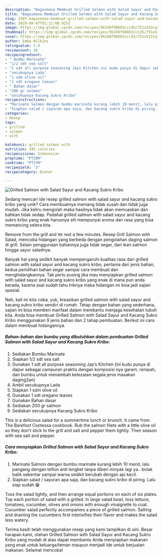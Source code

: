 ```yaml
---
description: "Bagaimana Membuat Grilled Salmon with Salad Sayur and Kacang Sukro Kribo yang Bikin Ngiler"
title: "Bagaimana Membuat Grilled Salmon with Salad Sayur and Kacang Sukro Kribo yang Bikin Ngiler"
slug: 3307-bagaimana-membuat-grilled-salmon-with-salad-sayur-and-kacang-sukro-kribo-yang-bikin-ngiler
date: 2020-08-07T01:12:08.925Z
image: https://img-global.cpcdn.com/recipes/9b160f98663cccd5/751x532cq70/grilled-salmon-with-salad-sayur-and-kacang-sukro-kribo-foto-resep-utama.jpg
thumbnail: https://img-global.cpcdn.com/recipes/9b160f98663cccd5/751x532cq70/grilled-salmon-with-salad-sayur-and-kacang-sukro-kribo-foto-resep-utama.jpg
cover: https://img-global.cpcdn.com/recipes/9b160f98663cccd5/751x532cq70/grilled-salmon-with-salad-sayur-and-kacang-sukro-kribo-foto-resep-utama.jpg
author: Emma Wilkins
ratingvalue: 3.8
reviewcount: 10
recipeingredient:
- " Bumbu Marinate"
- "1/2 sdt sea salt"
- "1 sdt all purpose seasoning Jays Kitchen ini kudu punya di dapur sebagai campuran praktis dengan komposisi nya garam rempah dan bumbu untuk menambah kelezatan segala jenis masakan daging2an"
- "secukupnya Lada"
- "1 sdm olive oil"
- "1 sdt oregano leaves"
- " Bahan dasar"
- "200 gr salmon"
- "secukupnya Kacang Sukro Kribo"
recipeinstructions:
- "Marinate Salmon dengan bumbu marinate kurang lebih 10 menit, lalu pangang dengan teflon anti lengket tanpa diberi minyak lagi ya.. bolak balik sebentar sampai warna sedikit berubah dengan api kecil."
- "Siapkan salad / sayuran apa saja, dan kacang sukro kribo di piring. Lalu siap sudah 😁"
categories:
- Resep
tags:
- grilled
- salmon
- with

katakunci: grilled salmon with 
nutrition: 195 calories
recipecuisine: Indonesian
preptime: "PT38M"
cooktime: "PT37M"
recipeyield: "3"
recipecategory: Dinner

---
```



![Grilled Salmon with Salad Sayur and Kacang Sukro Kribo](https://img-global.cpcdn.com/recipes/9b160f98663cccd5/751x532cq70/grilled-salmon-with-salad-sayur-and-kacang-sukro-kribo-foto-resep-utama.jpg)

Sedang mencari ide resep grilled salmon with salad sayur and kacang sukro kribo yang unik? Cara membuatnya memang tidak susah dan tidak juga mudah. Jika keliru mengolah maka hasilnya tidak akan memuaskan dan bahkan tidak sedap. Padahal grilled salmon with salad sayur and kacang sukro kribo yang enak harusnya sih mempunyai aroma dan rasa yang bisa memancing selera kita.

Remove from the grill and let rest a few minutes. Resep Grill Salmon with Salad, mencoba hidangan yang berbeda dengan pengolahan daging salmon di grill. Selain penggunaan bahannya juga tidak segar, dari ikan salmon hingga sayur saladnya.

Banyak hal yang sedikit banyak mempengaruhi kualitas rasa dari grilled salmon with salad sayur and kacang sukro kribo, pertama dari jenis bahan, kedua pemilihan bahan segar sampai cara membuat dan menghidangkannya. Tak perlu pusing jika mau menyiapkan grilled salmon with salad sayur and kacang sukro kribo yang enak di mana pun anda berada, karena asal sudah tahu triknya maka hidangan ini bisa jadi sajian spesial.


Nah, kali ini kita coba, yuk, kreasikan grilled salmon with salad sayur and kacang sukro kribo sendiri di rumah. Tetap dengan bahan yang sederhana, sajian ini bisa memberi manfaat dalam membantu menjaga kesehatan tubuh kita. Anda bisa membuat Grilled Salmon with Salad Sayur and Kacang Sukro Kribo menggunakan 9 jenis bahan dan 2 tahap pembuatan. Berikut ini cara dalam membuat hidangannya.

<!--inarticleads1-->

##### Bahan-bahan dan bumbu yang dibutuhkan dalam pembuatan Grilled Salmon with Salad Sayur and Kacang Sukro Kribo:

1. Sediakan  Bumbu Marinate
1. Siapkan 1/2 sdt sea salt
1. Gunakan 1 sdt all purpose seasoning Jay’s Kitchen (ini kudu punya di dapur sebagai campuran praktis dengan komposisi nya garam, rempah, dan bumbu untuk menambah kelezatan segala jenis masakan daging2an)
1. Ambil secukupnya Lada
1. Siapkan 1 sdm olive oil
1. Gunakan 1 sdt oregano leaves
1. Gunakan  Bahan dasar
1. Sediakan 200 gr salmon
1. Sediakan secukupnya Kacang Sukro Kribo


This is a delicious salad for a summertime lunch or brunch. It came from The Barefoot Contessa cookbook. Rub the salmon filets with a little olive oil so they don&#39;t stick to the grill and salt and pepper them lightly. Then season with sea salt and pepper. 

<!--inarticleads2-->

##### Cara menyiapkan Grilled Salmon with Salad Sayur and Kacang Sukro Kribo:

1. Marinate Salmon dengan bumbu marinate kurang lebih 10 menit, lalu pangang dengan teflon anti lengket tanpa diberi minyak lagi ya.. bolak balik sebentar sampai warna sedikit berubah dengan api kecil.
1. Siapkan salad / sayuran apa saja, dan kacang sukro kribo di piring. Lalu siap sudah 😁


Toss the salad lightly, and then arrange equal portions on each of six plates. Top each portion of salad with a grilled. In large salad bowl, toss lettuce, tomatoes, cucumber, olives and onions with enough vinaigrette to coat. Cucumber salad perfectly accompanies a piece of grilled salmon. Salting and draining the cucumbers first intensifies their flavor and makes the salad less watery. 

Terima kasih telah menggunakan resep yang kami tampilkan di sini. Besar harapan kami, olahan Grilled Salmon with Salad Sayur and Kacang Sukro Kribo yang mudah di atas dapat membantu Anda menyiapkan makanan yang enak untuk keluarga/teman maupun menjadi ide untuk berjualan makanan. Selamat mencoba!
